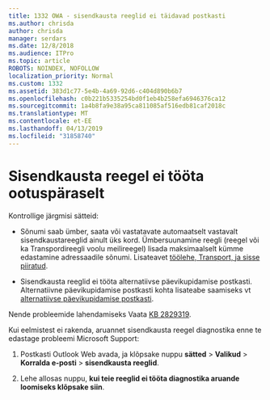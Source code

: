 ```yaml
---
title: 1332 OWA - sisendkausta reeglid ei täidavad postkasti
ms.author: chrisda
author: chrisda
manager: serdars
ms.date: 12/8/2018
ms.audience: ITPro
ms.topic: article
ROBOTS: NOINDEX, NOFOLLOW
localization_priority: Normal
ms.custom: 1332
ms.assetid: 383d1c77-5e4b-4a69-92d6-c404d890b6b7
ms.openlocfilehash: c0b221b5335254bd0f1eb4b258efa6946376ca12
ms.sourcegitcommit: 1a4b8fa9e38a95ca811085af516edb81caf2018c
ms.translationtype: MT
ms.contentlocale: et-EE
ms.lasthandoff: 04/13/2019
ms.locfileid: "31858740"
---
```

# <a name="an-inbox-rule-doesnt-work-as-expected"></a>Sisendkausta reegel ei tööta ootuspäraselt

Kontrollige järgmisi sätteid:

- Sõnumi saab ümber, saata või vastatavate automaatselt vastavalt sisendkaustareeglid ainult üks kord. Ümbersuunamine reegli (reegel või ka Transpordireegli voolu meilireegel) lisada maksimaalselt kümme edastamine adressaadile sõnumi. Lisateavet [töölehe, Transport, ja sisse piiratud](https://docs.microsoft.com/office365/servicedescriptions/exchange-online-service-description/exchange-online-limits).

- Sisendkausta reeglid ei tööta alternatiivse päevikupidamise postkasti. Alternatiivne päevikupidamise postkasti kohta lisateabe saamiseks vt [alternatiivse päevikupidamise postkasti](https://docs.microsoft.com/Exchange/security-and-compliance/journaling/journaling#alternate-journaling-mailbox).

Nende probleemide lahendamiseks Vaata [KB 2829319](https://support.microsoft.com/kb/2829319).

Kui eelmistest ei rakenda, aruannet sisendkausta reegel diagnostika enne te edastage probleemi Microsoft Support:

1. Postkasti Outlook Web avada, ja klõpsake nuppu **sätted** \> **Valikud** \> **Korralda e-posti** \> **sisendkausta reeglid**.

2. Lehe allosas nuppu, **kui teie reeglid ei tööta diagnostika aruande loomiseks klõpsake siin**.
